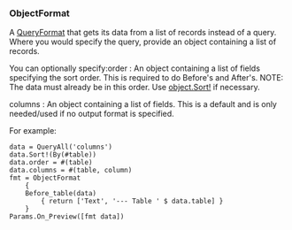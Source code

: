 ### ObjectFormat

A [QueryFormat](<QueryFormat.md>) that gets its data from a list of records instead of a query.
Where you would specify the query, provide an object containing a list of records.

You can optionally specify:order
: An object containing a list of fields specifying the sort order. This is required to do Before's and After's. NOTE: The data must already be in this order. Use 
[object.Sort!](<../../Language/Reference/Object/object.Sort!.md>) if necessary.

columns
: An object containing a list of fields. This is a default and is only needed/used if no output format is specified.

For example:

``` suneido
data = QueryAll('columns')
data.Sort!(By(#table))
data.order = #(table)
data.columns = #(table, column)
fmt = ObjectFormat
    {
    Before_table(data)
        { return ['Text', '--- Table ' $ data.table] }
    }
Params.On_Preview([fmt data])
```